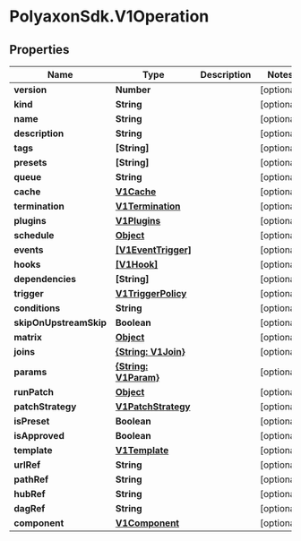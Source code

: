 # PolyaxonSdk.V1Operation

## Properties

Name | Type | Description | Notes
------------ | ------------- | ------------- | -------------
**version** | **Number** |  | [optional] 
**kind** | **String** |  | [optional] 
**name** | **String** |  | [optional] 
**description** | **String** |  | [optional] 
**tags** | **[String]** |  | [optional] 
**presets** | **[String]** |  | [optional] 
**queue** | **String** |  | [optional] 
**cache** | [**V1Cache**](V1Cache.md) |  | [optional] 
**termination** | [**V1Termination**](V1Termination.md) |  | [optional] 
**plugins** | [**V1Plugins**](V1Plugins.md) |  | [optional] 
**schedule** | [**Object**](.md) |  | [optional] 
**events** | [**[V1EventTrigger]**](V1EventTrigger.md) |  | [optional] 
**hooks** | [**[V1Hook]**](V1Hook.md) |  | [optional] 
**dependencies** | **[String]** |  | [optional] 
**trigger** | [**V1TriggerPolicy**](V1TriggerPolicy.md) |  | [optional] 
**conditions** | **String** |  | [optional] 
**skipOnUpstreamSkip** | **Boolean** |  | [optional] 
**matrix** | [**Object**](.md) |  | [optional] 
**joins** | [**{String: V1Join}**](V1Join.md) |  | [optional] 
**params** | [**{String: V1Param}**](V1Param.md) |  | [optional] 
**runPatch** | [**Object**](.md) |  | [optional] 
**patchStrategy** | [**V1PatchStrategy**](V1PatchStrategy.md) |  | [optional] 
**isPreset** | **Boolean** |  | [optional] 
**isApproved** | **Boolean** |  | [optional] 
**template** | [**V1Template**](V1Template.md) |  | [optional] 
**urlRef** | **String** |  | [optional] 
**pathRef** | **String** |  | [optional] 
**hubRef** | **String** |  | [optional] 
**dagRef** | **String** |  | [optional] 
**component** | [**V1Component**](V1Component.md) |  | [optional] 


